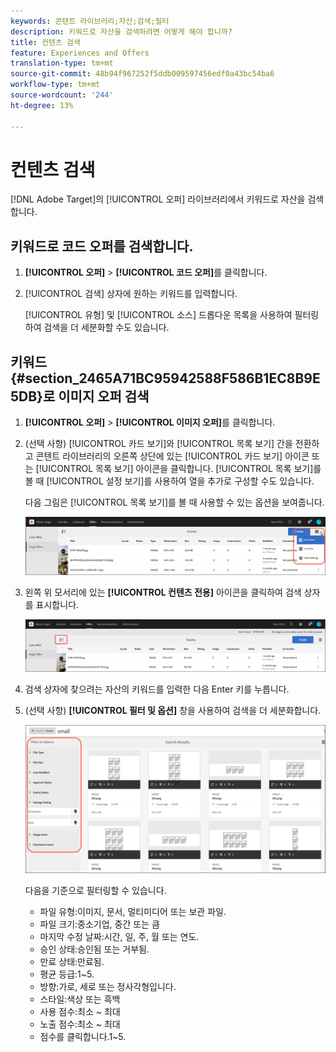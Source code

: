 ```yaml
---
keywords: 콘텐트 라이브러리;자산;검색;필터
description: 키워드로 자산을 검색하려면 어떻게 해야 합니까?
title: 컨텐츠 검색
feature: Experiences and Offers
translation-type: tm+mt
source-git-commit: 48b94f967252f5ddb009597456edf0a43bc54ba6
workflow-type: tm+mt
source-wordcount: '244'
ht-degree: 13%

---
```



# 컨텐츠 검색

[!DNL Adobe Target]의 [!UICONTROL 오퍼] 라이브러리에서 키워드로 자산을 검색합니다.

## 키워드로 코드 오퍼를 검색합니다.

1. **[!UICONTROL 오퍼]** > **[!UICONTROL 코드 오퍼]**&#x200B;를 클릭합니다.
1. [!UICONTROL 검색] 상자에 원하는 키워드를 입력합니다.

   [!UICONTROL 유형] 및 [!UICONTROL 소스] 드롭다운 목록을 사용하여 필터링하여 검색을 더 세분화할 수도 있습니다.

## 키워드 {#section_2465A71BC95942588F586B1EC8B9E5DB}로 이미지 오퍼 검색

1. **[!UICONTROL 오퍼]** > **[!UICONTROL 이미지 오퍼]**&#x200B;를 클릭합니다.

1. (선택 사항) [!UICONTROL 카드 보기]와 [!UICONTROL 목록 보기] 간을 전환하고 콘텐트 라이브러리의 오른쪽 상단에 있는 [!UICONTROL 카드 보기] 아이콘 또는 [!UICONTROL 목록 보기] 아이콘을 클릭합니다. [!UICONTROL 목록 보기]를 볼 때 [!UICONTROL 설정 보기]를 사용하여 열을 추가로 구성할 수도 있습니다.

   다음 그림은 [!UICONTROL 목록 보기]를 볼 때 사용할 수 있는 옵션을 보여줍니다.

   ![목록 보기 옵션](/help/c-experiences/c-manage-content/assets/view-settings-options.png)

1. 왼쪽 위 모서리에 있는 **[!UICONTROL 컨텐츠 전용]** 아이콘을 클릭하여 검색 상자를 표시합니다.

   ![컨텐츠 전용 옵션](/help/c-experiences/c-manage-content/assets/content-only.png)

1. 검색 상자에 찾으려는 자산의 키워드를 입력한 다음 Enter 키를 누릅니다.

1. (선택 사항) **[!UICONTROL 필터 및 옵션]** 창을 사용하여 검색을 더 세분화합니다.

   ![필터 및 옵션 창](/help/c-experiences/c-manage-content/assets/filter-and-options.png)

   다음을 기준으로 필터링할 수 있습니다.

   * 파일 유형:이미지, 문서, 멀티미디어 또는 보관 파일.
   * 파일 크기:중소기업, 중간 또는 큼
   * 마지막 수정 날짜:시간, 일, 주, 월 또는 연도.
   * 승인 상태:승인됨 또는 거부됨.
   * 만료 상태:만료됨.
   * 평균 등급:1~5.
   * 방향:가로, 세로 또는 정사각형입니다.
   * 스타일:색상 또는 흑백
   * 사용 점수:최소 ~ 최대
   * 노출 점수:최소 ~ 최대
   * 점수를 클릭합니다.1~5.